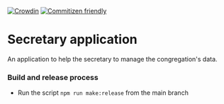 [![Crowdin](https://badges.crowdin.net/secretary-application/localized.svg)](https://crowdin.com/project/secretary-application)
[![Commitizen friendly](https://img.shields.io/badge/commitizen-friendly-brightgreen.svg)](http://commitizen.github.io/cz-cli/)

# Secretary application

An application to help the secretary to manage the congregation's data.

### Build and release process
- Run the script `npm run make:release` from the main branch
